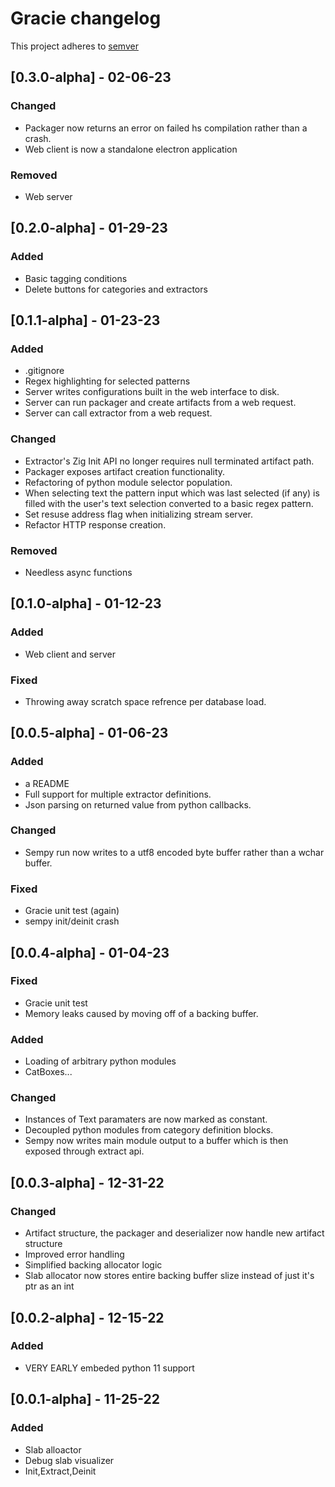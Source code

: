 # Gracie changelog

This project adheres to [semver](https://semver.org/)

## [0.3.0-alpha] - 02-06-23
### Changed
- Packager now returns an error on failed hs compilation rather than a crash.
- Web client is now a standalone electron application

### Removed
- Web server

## [0.2.0-alpha] - 01-29-23
### Added
- Basic tagging conditions
- Delete buttons for categories and extractors

## [0.1.1-alpha] - 01-23-23
### Added
- .gitignore
- Regex highlighting for selected patterns
- Server writes configurations built in the web interface to disk.
- Server can run packager and create artifacts from a web request.
- Server can call extractor from a web request.

### Changed
- Extractor's Zig Init API no longer requires null terminated artifact path.
- Packager exposes artifact creation functionality.
- Refactoring of python module selector population.
- When selecting text the pattern input which was last selected (if any) is filled with the user's
    text selection converted to a basic regex pattern.
- Set resuse address flag when initializing stream server.
- Refactor HTTP response creation.

### Removed
- Needless async functions

## [0.1.0-alpha] - 01-12-23
### Added
- Web client and server

### Fixed
- Throwing away scratch space refrence per database load.

## [0.0.5-alpha] - 01-06-23
### Added
- a README
- Full support for multiple extractor definitions.
- Json parsing on returned value from python callbacks.

### Changed
- Sempy run now writes to a utf8 encoded byte buffer rather than a wchar buffer.

### Fixed
- Gracie unit test (again)
- sempy init/deinit crash

## [0.0.4-alpha] - 01-04-23
### Fixed
- Gracie unit test
- Memory leaks caused by moving off of a backing buffer.

### Added
- Loading of arbitrary python modules
- CatBoxes...

### Changed
- Instances of Text paramaters are now marked as constant.
- Decoupled python modules from category definition blocks.
- Sempy now writes main module output to a buffer which is then exposed through extract api.

## [0.0.3-alpha] - 12-31-22
### Changed
- Artifact structure, the packager and deserializer now handle new artifact structure
- Improved error handling
- Simplified backing allocator logic
- Slab allocator now stores entire backing buffer slize instead of just it's ptr as an int

## [0.0.2-alpha] - 12-15-22
### Added
- VERY EARLY embeded python 11 support

## [0.0.1-alpha] - 11-25-22

### Added
- Slab alloactor
- Debug slab visualizer
- Init,Extract,Deinit
